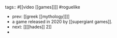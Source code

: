 tags:: #[[video [[games]]]] #roguelike
- prev: [[greek [[mythology]]]]
- a game released in 2020 by [[supergiant games]].
- next: [[[[hades]] 2]]
-